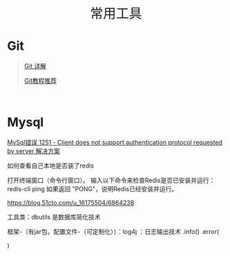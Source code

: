 <p align="center">
   <a style="font-size:30px;"> 常用工具 </a>

</p>


# Git
> [Git 详解](https://pdai.tech/md/devops/tool/tool-git.html)
>
> [Git教程推荐](https://www.zhihu.com/column/learn4fun)

<br>

# Mysql
[MySql错误 1251 - Client does not support authentication protocol requested by server 解决方案](https://blog.csdn.net/OCEAN_C/article/details/89719578)


如何查看自己本地是否装了redis

打开终端窗口（命令行窗口）。
输入以下命令来检查Redis是否已安装并运行： redis-cli ping 如果返回 "PONG"，说明Redis已经安装并运行。

<https://blog.51cto.com/u_16175504/6864238>




工具类：dbutils 是数据库简化技术  

框架-（有jar包，配置文件-（可定制化））：log4j ：日志输出技术  .info()  .error(

)
